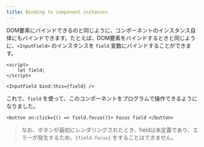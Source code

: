 ```yaml
---
title: Binding to component instances
---
```


DOM要素にバインドできるのと同じように、コンポーネントのインスタンス自体にもバインドできます。たとえば、DOM要素をバインドするときと同じように、`<InputField>` のインスタンスを `field` 変数にバインドすることができます。

```svelte
<script>
	let field;
</script>

<InputField bind:this={field} />
```

これで、`field` を使って、このコンポーネントをプログラムで操作できるようになりました。

```svelte
<button on:click={() => field.focus()}> Focus field </button>
```

> なお、ボタンが最初にレンダリングされたとき、fieldは未定義であり、エラーが発生するため、`{field.focus}` をすることはできません。
